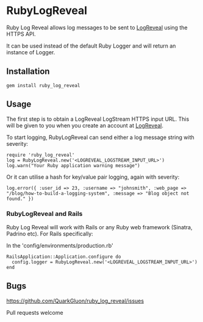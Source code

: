 RubyLogReveal
=============

Ruby Log Reveal allows log messages to be sent to [LogReveal](http://logrevealhq.com) using the HTTPS API.

It can be used instead of the default Ruby Logger and will return an instance of Logger.

Installation
------------

    gem install ruby_log_reveal

Usage
-----

The first step is to obtain a LogReveal LogStream HTTPS input URL. This will be given to you when you create an account at [LogReveal](http://logrevealhq.com).

To start logging, RubyLogReveal can send either a log message string with severity:

    require 'ruby_log_reveal'
    log = RubyLogReveal.new('<LOGREVEAL_LOGSTREAM_INPUT_URL>')
    log.warn("Your Ruby application warning message")

Or it can utilise a hash for key/value pair logging, again with severity:

    log.error({ :user_id => 23, :username => "johnsmith", :web_page => "/blog/how-to-build-a-logging-system", :message => "Blog object not found." })


### RubyLogReveal and Rails

Ruby Log Reveal will work with Rails or any Ruby web framework (Sinatra, Padrino etc). For Rails specifically:

In the 'config/environments/production.rb'

    RailsApplication::Application.configure do
      config.logger = RubyLogReveal.new('<LOGREVEAL_LOGSTREAM_INPUT_URL>')
    end

Bugs
-----

https://github.com/QuarkGluon/ruby_log_reveal/issues

Pull requests welcome

